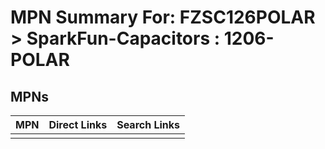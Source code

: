 



# MPN Summary For: FZSC126POLAR > SparkFun-Capacitors : 1206-POLAR

## MPNs
  

|MPN|Direct Links|Search Links|
| :--- | :--- | :--- |
||||
